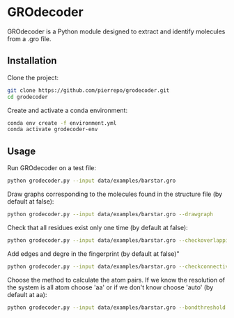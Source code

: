 # GROdecoder

GROdecoder is a Python module designed to extract and identify molecules from a .gro file.

## Installation

Clone the project:

```bash
git clone https://github.com/pierrepo/grodecoder.git
cd grodecoder
```

Create and activate a conda environment:

```bash
conda env create -f environment.yml
conda activate grodecoder-env
```

## Usage

Run GROdecoder on a test file:
```bash
python grodecoder.py --input data/examples/barstar.gro
```

Draw graphs corresponding to the molecules found in the structure file (by default at false):
```bash
python grodecoder.py --input data/examples/barstar.gro --drawgraph
```

Check that all residues exist only one time (by default at false):
```bash
python grodecoder.py --input data/examples/barstar.gro --checkoverlapping
```

Add edges and degre in the fingerprint (by default at false)"
```bash
python grodecoder.py --input data/examples/barstar.gro --checkconnectivity
```

Choose the method to calculate the atom pairs. If we know the resolution of the system is all atom choose 'aa' or if we don't know choose 'auto' (by default at aa): 
```bash
python grodecoder.py --input data/examples/barstar.gro --bondthreshold
```




